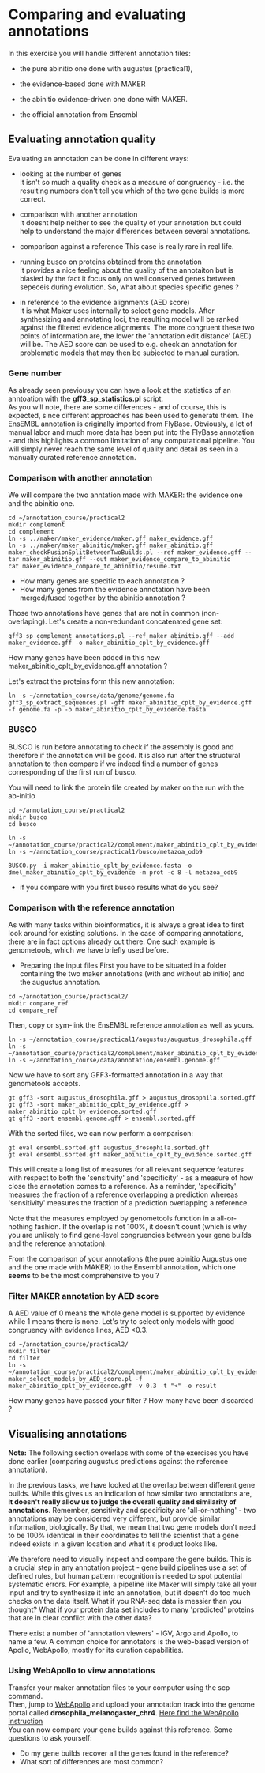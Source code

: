# Comparing and evaluating annotations

In this exercise you will handle different annotation files: 

 * the pure abinitio one done with augustus (practical1),

 * the evidence-based done with MAKER
 
 * the abinitio evidence-driven one done with MAKER.
 
 * the official annotation from Ensembl

## Evaluating annotation quality

Evaluating an annotation can be done in different ways:

 * looking at the number of genes  
It isn't so much a quality check as a measure of congruency - i.e. the resulting numbers don't tell you which of the two gene builds is more correct.

 * comparison with another annotation  
 It doesnt help neither to see the quality of your annotation but could help to understand the major differences between several annotations.

 * comparison against a reference
 This case is really rare in real life.
 
 * running busco on proteins obtained from the annotation  
 It provides a nice feeling about the quality of the annotaiton but is biasied by the fact it focus only on well conserved genes between sepeceis during evolution. So, what about species specific genes ?
 
 * in reference to the evidence alignments (AED score)  
 It is what Maker uses internally to select gene models. After synthesizing and annotating loci, the resulting model will be ranked against the filtered evidence alignments. The more congruent these two points of information are, the lower the 'annotation edit distance' (AED) will be. The AED score can be used to e.g. check an annotation for problematic models that may then be subjected to manual curation.

### Gene number

As already seen previousy you can have a look at the statistics of an anntoation with the **gff3_sp_statistics.pl** script.  
As you will note, there are some differences - and of course, this is expected, since different approaches has been used to generate them. The EnsEMBL annotation is originally imported from FlyBase. Obviously, a lot of manual labor and much more data has been put into the FlyBase annotation - and this highlights a common limitation of any computational pipeline. You will simply never reach the same level of quality and detail as seen in a manually curated reference annotation.

### Comparison with another annotation

We will compare the two anntation made with MAKER: the evidence one and the abinitio one.
```
cd ~/annotation_course/practical2
mkdir complement
cd complement
ln -s ../maker/maker_evidence/maker.gff maker_evidence.gff
ln -s ../maker/maker_abinitio/maker.gff maker_abinitio.gff
maker_checkFusionSplitBetweenTwoBuilds.pl --ref maker_evidence.gff --tar maker_abinitio.gff --out maker_evidence_compare_to_abinitio
cat maker_evidence_compare_to_abinitio/resume.txt
```

- How many genes are specific to each annotation ?  
- How many genes from the evidence annotation have been merged/fused together by the abinitio annotation ?  

Those two annotations have genes that are not in common (non-overlaping). Let's create a non-redundant concatenated gene set:
```
gff3_sp_complement_annotations.pl --ref maker_abinitio.gff --add maker_evidence.gff -o maker_abinitio_cplt_by_evidence.gff
```
How many genes have been added in this new maker_abinitio_cplt_by_evidence.gff annotation ?

Let's extract the proteins form this new annotation:
```
ln -s ~/annotation_course/data/genome/genome.fa
gff3_sp_extract_sequences.pl -gff maker_abinitio_cplt_by_evidence.gff -f genome.fa -p -o maker_abinitio_cplt_by_evidence.fasta
```

### BUSCO

BUSCO is run before annotating to check if the assembly is good and therefore if the annotation will be good. It is also run after the structural annotation to then compare if we indeed find a number of genes corresponding of the first run of busco.

You will need to link the protein file created by maker on the run with the ab-initio
```
cd ~/annotation_course/practical2
mkdir busco
cd busco

ln -s  ~/annotation_course/practical2/complement/maker_abinitio_cplt_by_evidence.fasta
ln -s ~/annotation_course/practical1/busco/metazoa_odb9

BUSCO.py -i maker_abinitio_cplt_by_evidence.fasta -o dmel_maker_abinitio_cplt_by_evidence -m prot -c 8 -l metazoa_odb9
```
 * if you compare with you first busco results what do you see?

### Comparison with the reference annotation

As with many tasks within bioinformatics, it is always a great idea to first look around for existing solutions. In the case of comparing annotations, there are in fact options already out there. One such example is genometools, which we have briefly used before.


 * Preparing the input files
First you have to be situated in a folder containing the two maker annotations (with and without ab initio) and the augustus annotation. 
```
cd ~/annotation_course/practical2/
mkdir compare_ref
cd compare_ref
```

Then, copy or sym-link the EnsEMBL reference annotation as well as yours.
```
ln -s ~/annotation_course/practical1/augustus/augustus_drosophila.gff
ln -s ~/annotation_course/practical2/complement/maker_abinitio_cplt_by_evidence.gff 
ln -s ~/annotation_course/data/annotation/ensembl.genome.gff
```

Now we have to sort any GFF3-formatted annotation in a way that genometools accepts.
```
gt gff3 -sort augustus_drosophila.gff > augustus_drosophila.sorted.gff
gt gff3 -sort maker_abinitio_cplt_by_evidence.gff > maker_abinitio_cplt_by_evidence.sorted.gff 
gt gff3 -sort ensembl.genome.gff > ensembl.sorted.gff 
```

With the sorted files, we can now perform a comparison:
```
gt eval ensembl.sorted.gff augustus_drosophila.sorted.gff
gt eval ensembl.sorted.gff maker_abinitio_cplt_by_evidence.sorted.gff
```
This will create a long list of measures for all relevant sequence features with respect to both the 'sensitivity' and 'specificity' - as a measure of how close the annotation comes to a reference. As a reminder, 'specificity' measures the fraction of a reference overlapping a prediction whereas 'sensitivity' measures the fraction of a prediction overlapping a reference.

Note that the measures employed by genometools function in a all-or-nothing fashion. If the overlap is not 100%, it doesn't count (which is why you are unlikely to find gene-level congruencies between your gene builds and the reference annotation).  

From the comparison of your annotations (the pure abinitio Augustus one and the one made with MAKER) to the Ensembl annotation, which one **seems** to be the most comprehensive to you ?

### Filter MAKER annotation by AED score

A AED value of 0 means the whole gene model is supported by evidence while 1 means there is none. Let's try to select only models with good congruency with evidence lines, AED <0.3. 

```
cd ~/annotation_course/practical2/
mkdir filter
cd filter
ln -s ~/annotation_course/practical2/complement/maker_abinitio_cplt_by_evidence.gff
maker_select_models_by_AED_score.pl -f maker_abinitio_cplt_by_evidence.gff -v 0.3 -t "<" -o result
```

How many genes have passed your filter ? How many have been discarded ?

## Visualising annotations

**Note:** The following section overlaps with some of the exercises you have done earlier (comparing augustus predictions against the reference annotation).

In the previous tasks, we have looked at the overlap between different gene builds. While this gives us an indication of how similar two annotations are, **it doesn't really allow us to judge the overall quality and similarity of annotations**. Remember, sensitivity and specificity are 'all-or-nothing' - two annotations may be considered very different, but provide similar information, biologically. By that, we mean that two gene models don't need to be 100% identical in their coordinates to tell the scientist that a gene indeed exists in a given location and what it's product looks like.

We therefore need to visually inspect and compare the gene builds. This is a crucial step in any annotation project - gene build pipelines use a set of defined rules, but human pattern recognition is needed to spot potential systematic errors. For example, a pipeline like Maker will simply take all your input and try to synthesize it into an annotation, but it doesn't do too much checks on the data itself. What if you RNA-seq data is messier than you thought? What if your protein data set includes to many 'predicted' proteins that are in clear conflict with the other data?

There exist a number of 'annotation viewers' - IGV, Argo and Apollo, to name a few. A common choice for annotators is the web-based version of Apollo, WebApollo, mostly for its curation capabilities.

### Using WebApollo to view annotations
Transfer your maker annotation files to your computer using the scp command.  
Then, jump to [WebApollo](http://annotation-prod.scilifelab.se:8080/NBIS_course/) and upload your annotation track into the genome portal called **drosophila\_melanogaster\_chr4**. [Here find the WebApollo instruction](UsingWebapollo)  
You can now compare your gene builds against this reference. Some questions to ask yourself:

- Do my gene builds recover all the genes found in the reference?  
- What sort of differences are most common?  
